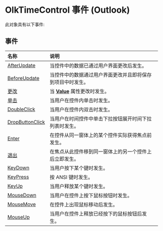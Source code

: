 
# OlkTimeControl 事件 (Outlook)
此对象具有以下事件:

## 事件



|**名称**|**说明**|
|:-----|:-----|
|[AfterUpdate](5454d296-9508-a4c4-37b7-9c119e29d20e.md)|当控件中的数据已通过用户界面更改后发生。|
|[BeforeUpdate](bd5f712d-854e-3eec-df3d-91c45f731134.md)|当控件中的数据通过用户界面更改并且即将保存到项目中时发生。|
|[更改](8d175180-cd2e-e69d-5b41-791909754895.md)|当 **[Value](e0cbbfd7-1cbd-2e28-f89e-b9081672a86d.md)** 属性更改时发生。|
|[单击](756b3a57-54c2-932d-e001-3e22baa9e8dd.md)|当用户在控件内单击时发生。|
|[DoubleClick](db7b9427-b6ee-92d9-4d4d-a7b2b54f4ece.md)|当用户在控件内双击时发生。|
|[DropButtonClick](2c48055b-97ee-518c-f8c4-5e473c5436ca.md)|当用户在时间控件中单击下拉按钮展开时间下拉列表时发生。|
|[Enter](281db870-29af-01b0-ee77-7041ad759645.md)|在控件从同一窗体上的某个控件实际获得焦点前发生。|
|[退出](037013a6-170c-9859-1f0c-705064727c49.md)|在焦点从此控件移到同一窗体上的另一个控件上后立即发生。|
|[KeyDown](1214ffd2-033e-13bb-309e-254d98f903c0.md)|当用户按下某个键时发生。|
|[KeyPress](58294e95-6774-e32f-22dd-4dea1e28afc6.md)|按 ANSI 键时发生。|
|[KeyUp](b2ff348b-6c94-09b3-e8ee-8eb25ac15ba0.md)|当用户释放某个键时发生。|
|[MouseDown](64508238-09aa-bdd4-29bb-0f19d757b400.md)|当用户在控件上按下鼠标按钮时发生。|
|[MouseMove](55d3287c-b45a-f71a-c38c-12426c2937d0.md)|在控件上出现鼠标移动后发生。|
|[MouseUp](fa4c6576-30af-5b91-aa60-b554c324997d.md)|当用户在控件上释放已经按下的鼠标按钮后发生。|
